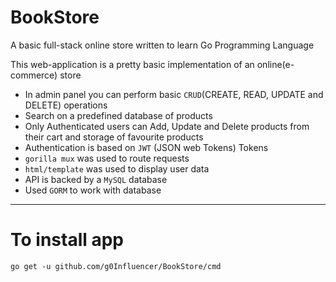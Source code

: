 # BookStore
A basic full-stack online store written to learn Go Programming Language

This web-application is a pretty basic implementation of an online(e-commerce) store

* In admin panel you can perform basic `CRUD`(CREATE, READ, UPDATE and DELETE) operations
* Search on a predefined database of products
* Only Authenticated users can Add, Update and Delete products from their cart and storage of favourite products
* Authentication is based on `JWT` (JSON web Tokens) Tokens
* `gorilla mux` was used to route requests 
* `html/template` was used to display user data
* API is backed by a `MySQL` database
* Used `GORM` to work with database
______
# To install app
`go get -u github.com/g0Influencer/BookStore/cmd`


